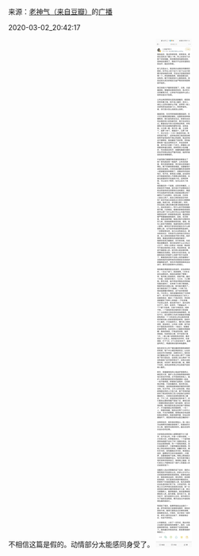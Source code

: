 来源：[老神气（来自豆瓣）](https://www.douban.com/people/200392797/)的[广播](https://www.douban.com/people/200392797/status/2845544755/)


2020-03-02_20:42:17


不相信这篇是假的。动情部分太能感同身受了。
![](./pic/2020-03-02_20:42:17-老神气的广播1.jpg)  

